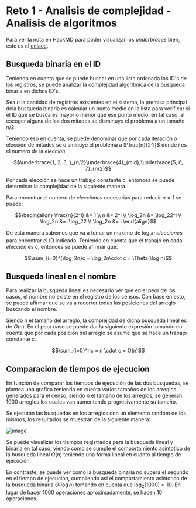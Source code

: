 # Reto 1 - Analisis de complejidad - Analisis de algoritmos

Para ver la nota en HackMD para poder visualizar los _underbraces_ bien, este es el [enlace](https://hackmd.io/@Galindooo/S1FXjaD9T).

## Busqueda binaria en el ID

Teniendo en cuenta que se puede buscar en una lista ordenada los ID's de los registros, se puede analizar la complejidad algoritmica de la busqueda binaria en dichos ID's.

Sea $n$ la cantidad de registros existentes en el sistema, la premisa principal dela busqueda binaria es calcular un punto medio en la lista para verificar si el ID que se busca es mayor o menor que ese punto medio, en tal caso, al escoger alguna de las dos mitades se disminuye el problema a un tamaño $n/2$.

Teniendo eso en cuenta, se puede denominar que por cada iteración o elección de mitades se disminuye el problema a $\frac{n}{2^i}$ donde $i$ es el numero de la _elección_. 

$$\underbrace{1, 2, 3, }_{n/2}\underbrace{4}_{mid},\underbrace{5, 6, 7}_{n/2}$$

Por cada elección se hace un trabajo constante $c$, entonces se puede determinar la complejidad de la siguiente manera.

Para encontrar el numero de _elecciones_ necesarias para reducir $n = 1$ se puede:

$$\begin{align}
    \frac{n}{2^i} &= 1 \\
    n &= 2^i \\
    \log_2n &= \log_22^i \\
    \log_2n &= i\log_22 \\
    \log_2n &= i
\end{align}$$

De esta manera sabemos que va a tomar un maximo de $\log_2n$ _elecciones_ para encontrar el ID indicado. Teniendo en cuenta que el trabajo en cada _elección_ es $c$, entonces se puede afirmar que:

$$\sum_{i=0}^{\log_2n}c = \log_2n\cdot c = \Theta(\log n)$$

## Busqueda lineal en el nombre

Para realizar la busqueda lineal es necesario ver que en el peor de los casos, el nombre no existe en el registro de los censos. Con base en esto, se puede afirmar que se va a recorrer todas las posiciones del arreglo buscando el nombre.

Siendo $n$ el tamaño del arreglo, la complejidad de dicha busqueda lineal es de $O(n)$. En el peor caso se puede dar la siguiente expresión tomando en cuenta que por cada posición del arreglo se asume que se hace un trabajo constante $c$.

$$\sum_{i=0}^nc = n \cdot c = O(n)$$


## Comparacion de tiempos de ejecucion

En función de comparar los tiempos de ejecución de las dos busquedas, se plantea una grafica teniendo en cuenta varios tamaños de los arreglos generados para el censo, siendo $n$ el tamaño de los arreglos, se generan $1000$ arreglos los cuales van aumentando progresivamente su tamaño.

Se ejecutan las busquedas en los arreglos con un elemento random de los mismos, los resultados se muestran de la siguiente manera:

![image](https://hackmd.io/_uploads/HkYka1q5T.png)

Se puede visualizar los tiempos registrados para la busqueda lineal y binaria en tal caso, viendo como se cumple el comportamiento asintotico de la busqueda lineal $O(n)$ teniendo una forma lineal en cuanto al tiempo de ejecución.

En contraste, se puede ver como la busqueda binaria no supera el segundo en el tiempo de ejecución, cumpliendo así el comportamiento asintotico de la busqueda binaria $\Theta(\log n)$ tomando en cuenta que $\log_2(1000) \approx 10$. En lugar de hacer $1000$ operaciones aproximadamente, se hacen $10$ operaciones.